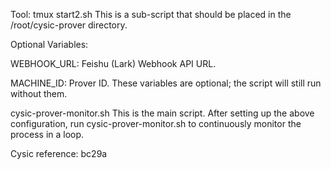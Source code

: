 Tool: tmux
start2.sh
This is a sub-script that should be placed in the /root/cysic-prover directory.

Optional Variables:

WEBHOOK_URL: Feishu (Lark) Webhook API URL.

MACHINE_ID: Prover ID.
These variables are optional; the script will still run without them.

cysic-prover-monitor.sh
This is the main script. After setting up the above configuration, run cysic-prover-monitor.sh to continuously monitor the process in a loop.

Cysic reference: bc29a
